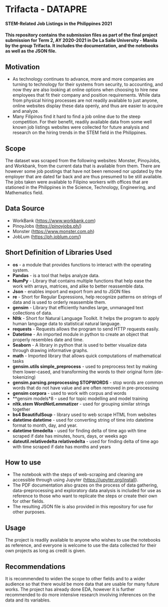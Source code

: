 # Trifacta - DATAPRE
#### STEM-Related Job Listings in the Philippines 2021

#### This repository contains the submission files as part of the final project submission for Term 2, AY 2020-2021 in De La Salle University - Manila by the group Trifacta. It includes the documentation, and the notebooks as well as the JSON file.

## Motivation
- As technology continues to advance, more and more companies are turning to technology for their systems from security, to accounting, and now they are also looking at online options when choosing to hire new employees that fit their company and position requirements. While data from physical hiring processes are not readily available to just anyone, online websites display these data openly, and thus are easier to acquire and analyze.
- Many Filipinos find it hard to find a job online due to the steep competition. For their benefit, readily available data from some well known job listings websites were collected for future analysis and research on the hiring trends in the STEM field in the Philippines.

## Scope
The dataset was scraped from the following websites: Monster, PinoyJobs, and Workbank, from the current data that is available from them. There are however some job postings that have not been removed nor updated by the employer that are dated far back and are thus presumed to be still available. The jobs taken were available to Filipino workers with offices that are stationed in the Philippines in the Science, Technology, Engineering, and Mathematics field.

## Data Source
- WorkBank (https://www.workbank.com)
- PinoyJobs (https://pinoyjobs.ph/)
- Monster (https://www.monster.com.ph)
- JobLum (https://ph.joblum.com/)

## Short Definition of Libraries Used
- **os** - a module that provides functions to interact with the operating system.
- **Pandas** - is a tool that helps analyze data.
- **NumPy** - Library that contains multiple functions that help ease the work with arrays, matrices, and alike to better reassemble data.
- **Json** - enables import and export from and to JSON files
- **re** - Short for Regular Expressions, help recognize patterns on strings of data and is used to orderly reassemble them.
- **gensim** - Library that efficiently handles large, unmanaged text collections of data.
- **Nltk** - Short for Natural Language Toolkit. It helps the program to apply human language data to statistical natural language.
- **requests** - Requests allows the program to send HTTP requests easily.
- **Datetime** - An imported module in python to create an object that properly resembles date and time.
- **Seaborn** - A library in python that is used to better visualize data through drawing informative graphs.
- **math** - Imported library that allows quick computations of mathematical tasks
- **gensim.utils simple_preprocess** - used to preprocess text by making them lower-cased, and transforming the words to their original form (de-tokenizing)
- **gensim.parsing.preprocessing STOPWORDS** - stop words are common words that do not have value and are often removed in pre-processing
- **gensim corpora** - used to work with corpus and words
- **gensim models*8 - used for topic modelling and model training
- **nltk.stem WordNetLemmatizer** - used for grouping similar strings together
- **bs4 BeautifulSoup** - library used to web scrape HTML from websites
- **datetime datetime** - used for converting string of time into datetime format to month, day, and year.
- **datetime timedelta** - used for finding delta of time ago with time scraped if date has minutes, hours, days, or weeks ago
- **dateutil.relativedelta relativedelta** - used for finding delta of time ago with time scraped if date has months and years

## How to use
- The notebook with the steps of web-scraping and cleaning are accessible through using Jupyter (https://jupyter.org/install).
- The PDF documentation also grazes on the process of data gathering, data-preprocessing and exploratory data analysis is included for use as reference to those who want to replicate the steps or create their own for other fields.
- The resulting JSON file is also provided in this repository for use for other purposes.

## Usage
The project is readily available to anyone who wishes to use the notebooks as reference, and everyone is welcome to use the data collected for their own projects as long as credit is given.

## Recommendations
It is recommended to widen the scope to other fields and to a wider audience so that there would be more data that are usable for many future works.
The project has already done EDA, however it is further recommended to do more intensive research involving inferences on the data and its variables.
